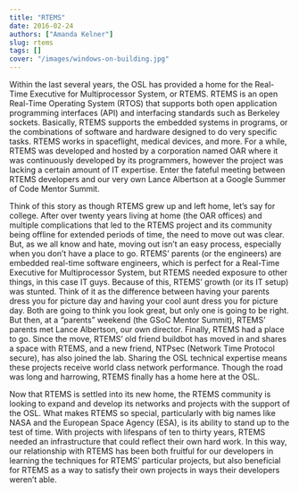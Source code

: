 ```yaml
---
title: "RTEMS"
date: 2016-02-24
authors: ["Amanda Kelner"]
slug: rtems
tags: []
cover: "/images/windows-on-building.jpg"
---
```


Within the last several years, the OSL has provided a home for the Real-Time Executive for Multiprocessor System, or
RTEMS. RTEMS is an open Real-Time Operating System (RTOS) that supports both open application programming interfaces
(API) and interfacing standards such as Berkeley sockets. Basically, RTEMS supports the embedded systems in programs, or
the combinations of software and hardware designed to do very specific tasks. RTEMS works in spaceflight, medical
devices, and more. For a while, RTEMS was developed and hosted by a corporation named OAR where it was continuously
developed by its programmers, however the project was lacking a certain amount of IT expertise. Enter the fateful
meeting between RTEMS developers and our very own Lance Albertson at a Google Summer of Code Mentor Summit.

Think of this story as though RTEMS grew up and left home, let’s say for college. After over twenty years living at home
(the OAR offices) and multiple complications that led to the RTEMS project and its community being offline for extended
periods of time, the need to move out was clear. But, as we all know and hate, moving out isn’t an easy process,
especially when you don’t have a place to go. RTEMS’ parents (or the engineers) are embedded real-time software
engineers, which is perfect for a Real-Time Executive for Multiprocessor System, but RTEMS needed exposure to other
things, in this case IT guys. Because of this, RTEMS’ growth (or its IT setup) was stunted. Think of it as the
difference between having your parents dress you for picture day and having your cool aunt dress you for picture day.
Both are going to think you look great, but only one is going to be right. But then, at a “parents” weekend (the GSoC
Mentor Summit), RTEMS’ parents met Lance Albertson, our own director. Finally, RTEMS had a place to go. Since the move,
RTEMS’ old friend buildbot has moved in and shares a space with RTEMS, and a new friend, NTPsec (Network Time Protocol
secure), has also joined the lab. Sharing the OSL technical expertise means these projects receive world class network
performance. Though the road was long and harrowing, RTEMS finally has a home here at the OSL.

Now that RTEMS is settled into its new home, the RTEMS community is looking to expand and develop its networks and
projects with the support of the OSL. What makes RTEMS so special, particularly with big names like NASA and the
European Space Agency (ESA), is its ability to stand up to the test of time. With projects with lifespans of ten to
thirty years, RTEMS needed an infrastructure that could reflect their own hard work. In this way, our relationship with
RTEMS has been both fruitful for our developers in learning the techniques for RTEMS’ particular projects, but also
beneficial for RTEMS as a way to satisfy their own projects in ways their developers weren’t able.
